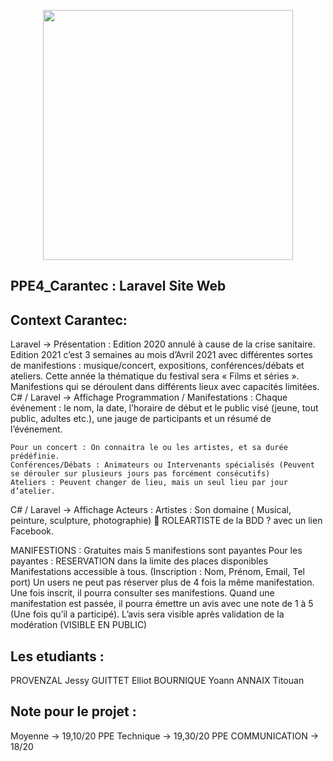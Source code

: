 <p align="center"><a href="https://laravel.com" target="_blank"><img src="https://upload.wikimedia.org/wikipedia/fr/0/07/Logo_Chevrollier.png" width="400"></a></p>


## PPE4_Carantec : Laravel Site Web

## Context Carantec: 
Laravel -> Présentation : 
        Edition 2020 annulé à cause de la crise sanitaire. Edition 2021 c’est 3 semaines au mois d’Avril 2021 avec différentes sortes de manifestions : musique/concert, expositions, conférences/débats et ateliers. Cette année la thématique du festival sera « Films et séries ».
Manifestions qui se déroulent dans différents lieux avec capacités limitées.
    C# / Laravel -> Affichage Programmation / Manifestations :
        Chaque événement :  le nom, la date, l’horaire de début et le public visé (jeune, tout public, adultes etc.), une jauge de participants et un résumé de l’événement.

    Pour un concert : On connaitra le ou les artistes, et sa durée prédéfinie.
    Conférences/Débats : Animateurs ou Intervenants spécialisés (Peuvent se dérouler sur plusieurs jours pas forcément consécutifs)
    Ateliers : Peuvent changer de lieu, mais un seul lieu par jour d’atelier.

C# / Laravel -> Affichage Acteurs :
    Artistes : Son domaine ( Musical, peinture, sculpture, photographie)  ROLEARTISTE de la BDD ? avec un lien Facebook.

MANIFESTIONS : Gratuites mais 5 manifestions sont payantes 
    Pour les payantes : RESERVATION dans la limite des places disponibles
Manifestations accessible à tous. (Inscription : Nom, Prénom, Email, Tel port)
Un users ne peut pas réserver plus de 4 fois la même manifestation.
Une fois inscrit, il pourra consulter ses manifestions.
Quand une manifestation est passée, il pourra émettre un avis avec une note de 1 à 5 (Une fois qu’il a participé).
L’avis sera visible après validation de la modération (VISIBLE EN PUBLIC)

## Les etudiants : 
PROVENZAL Jessy
GUITTET Elliot
BOURNIQUE Yoann
ANNAIX Titouan 

## Note pour le projet : 
Moyenne -> 19,10/20
PPE Technique -> 19,30/20
PPE COMMUNICATION -> 18/20
